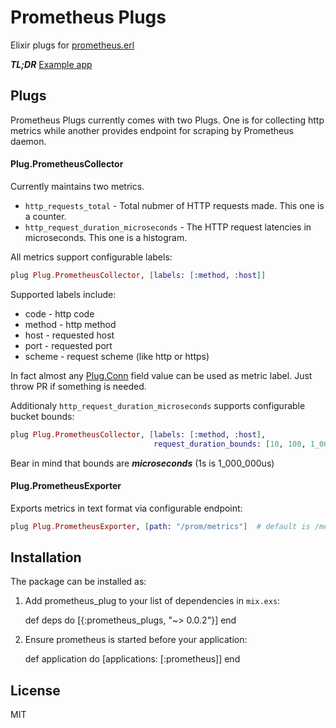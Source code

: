 # Prometheus Plugs

Elixir plugs for [prometheus.erl](https://github.com/deadtrickster/prometheus.erl)

***TL;DR*** [Example app](https://github.com/deadtrickster/prometheus-plugs-example)

## Plugs

Prometheus Plugs currently comes with two Plugs. One is for collecting http metrics while another provides endpoint for scraping by Prometheus daemon.

#### Plug.PrometheusCollector
Currently maintains two metrics.
 - `http_requests_total` - Total nubmer of HTTP requests made. This one is a counter.
 - `http_request_duration_microseconds` - The HTTP request latencies in microseconds. This one is a histogram.

All metrics support configurable labels:
```elixir
plug Plug.PrometheusCollector, [labels: [:method, :host]]
```
Supported labels include:
 - code - http code
 - method - http method
 - host - requested host
 - port - requested port
 - scheme - request scheme (like http or https)
 
In fact almost any [Plug.Conn](https://hexdocs.pm/plug/Plug.Conn.html) field value can be used as metric label. Just throw PR if something is needed.

Additionaly `http_request_duration_microseconds` supports configurable bucket bounds:
```elixir
plug Plug.PrometheusCollector, [labels: [:method, :host],
                                request_duration_bounds: [10, 100, 1_000, 10_000, 100_000, 300_000, 500_000, 750_000, 1_000_000, 1_500_000, 2_000_000, 3_000_000]]
```

Bear in mind that bounds are ***microseconds*** (1s is 1_000_000us)

#### Plug.PrometheusExporter

Exports metrics in text format via configurable endpoint:
``` elixir
plug Plug.PrometheusExporter, [path: "/prom/metrics"]  # default is /metrics
```

## Installation

The package can be installed as:

  1. Add prometheus_plug to your list of dependencies in `mix.exs`:

        def deps do
          [{:prometheus_plugs, "~> 0.0.2"}]
        end

  2. Ensure prometheus is started before your application:

        def application do
          [applications: [:prometheus]]
        end


## License

MIT
